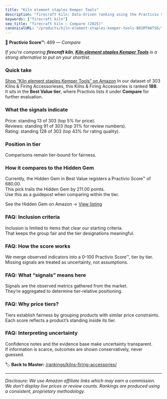 ```yaml
---
title: "Kiln element staples Kemper Tools"
description: "firecraft kiln: Data-driven ranking using the Practivio Score™. Positioned by quality, value, demand, findability, momentum."
keywords: ["firecraft kiln"]
seo_title: "firecraft kiln — Compare (2025)"
canonicalURL: "/products/kiln-element-staples-kemper-tools-B01MT0ATS6/"
---
```


**🛒 Practivio Score™:** 469 — _Compare_


*If you're comparing **firecraft kiln**, **[Kiln element staples Kemper Tools](https://www.amazon.com/dp/B01MT0ATS6?tag=practivio-20)** is a strong alternative to put on your shortlist.*
### Quick take
[Shop “Kiln element staples Kemper Tools” on Amazon](https://www.amazon.com/dp/B01MT0ATS6?tag=practivio-20)
In our dataset of 303 Kilns & Firing Accessorieses, this Kilns & Firing Accessories is ranked **188**.  
It sits in the **Best Value tier**, where Practivio lists it under **Compare** for further evaluation.

### What the signals indicate
Price: standing 13 of 303 (top 5% for price).  
Reviews: standing 91 of 303 (top 31% for review numbers).  
Rating: standing 128 of 303 (top 43% for rating quality).  

### Position in tier
Comparisons remain tier-bound for fairness.

### How it compares to the Hidden Gem
Currently, the Hidden Gem in Best Value registers a Practivio Score™ of 680.00.  
This pick trails the Hidden Gem by 211.00 points.  
Use this as a guidepost when comparing within the tier.  

See the Hidden Gem on Amazon → [View listing](https://www.amazon.com/dp/B094D1QSLB?tag=practivio-20)

### FAQ: Inclusion criteria
Inclusion is limited to items that clear our starting criteria.  
That keeps the group fair and the tier designations meaningful.

### FAQ: How the score works
We merge observed indicators into a 0–100 Practivio Score™, tier by tier.  
Missing signals are treated as uncertainty, not assumptions.

### FAQ: What “signals” means here
Signals are the observed metrics gathered from the market.  
They’re aggregated to determine tier-relative positioning.

### FAQ: Why price tiers?
Tiers establish fairness by grouping products with similar price constraints.  
Each score reflects a product’s standing inside its tier.

### FAQ: Interpreting uncertainty
Confidence notes and the evidence base make uncertainty transparent.  
If information is scarce, outcomes are shown conservatively, never guessed.

<!-- Missing template for Compare/CompareWithinPriceClass -->


🏷️ **Back to Master:** [/rankings/kilns-firing-accessories/](/rankings/kilns-firing-accessories/)

---
_Disclosure: We use Amazon affiliate links which may earn a commission. We don’t display live prices or review counts. Rankings are produced using a consistent, proprietary methodology._
